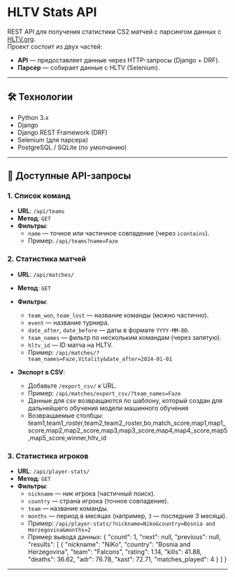# HLTV Stats API  

REST API для получения статистики CS2 матчей с парсингом данных с [HLTV.org](https://www.hltv.org/).  
Проект состоит из двух частей:  
- **API** — предоставляет данные через HTTP-запросы (Django + DRF).  
- **Парсер** — собирает данные с HLTV (Selenium).  

---

## 🛠 Технологии  
- Python 3.x  
- Django  
- Django REST Framework (DRF)  
- Selenium (для парсера)  
- PostgreSQL / SQLite (по умолчанию)  

---

## 📡 Доступные API-запросы  

### 1. **Список команд**  
- **URL**: `/api/teams`  
- **Метод**: `GET`  
- **Фильтры**:  
  - `name` — точное или частичное совпадение (через `icontains`).  
  - Пример: `/api/teams?name=Faze`  

### 2. **Статистика матчей**  
- **URL**: `/api/matches/`  
- **Метод**: `GET`  
- **Фильтры**:  
  - `team_won`, `team_lost` — название команды (можно частично).  
  - `event` — название турнира.  
  - `date_after`, `date_before` — даты в формате `YYYY-MM-DD`.  
  - `team_names` — фильтр по нескольким командам (через запятую).  
  - `hltv_id` — ID матча на HLTV.  
  - Пример: `/api/matches/?team_names=Faze,Vitality&date_after=2024-01-01`  

- **Экспорт в CSV**:  
  - Добавьте `/export_csv/` к URL.  
  - Пример: `/api/matches/export_csv/?team_names=Faze`  
  - Данные для csv возвращаются по шаблону, который создан для дальнейшего обучения модели машинного обучения
  - Возвращаемые столбцы: team1,team1_roster,team2,team2_roster,bo,match_score,map1,map1_score,map2,map2_score,map3,map3_score,map4,map4_score,map5,map5_score,winner,hltv_id


### 3. **Статистика игроков**  
- **URL**: `/api/player-stats/`  
- **Метод**: `GET`  
- **Фильтры**:  
  - `nickname` — ник игрока (частичный поиск).  
  - `country` — страна игрока (точное совпадение).  
  - `team` — название команды.  
  - `months` — период в месяцах (например, `3` — последние 3 месяца).  
  - Пример: `/api/player-stats/?nickname=Niko&country=Bosnia and Herzegovina&months=2`
  - Пример вывода данных: 
  {
    "count": 1,
    "next": null,
    "previous": null,
    "results": [
        {
            "nickname": "NiKo",
            "country": "Bosnia and Herzegovina",
            "team": "Falcons",
            "rating": 1.14,
            "kills": 41.88,
            "deaths": 36.62,
            "adr": 76.78,
            "kast": 72.71,
            "matches_played": 4
        }
    ]
}

---
